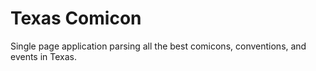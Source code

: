 # Texas Comicon
 
 Single page application parsing all the best comicons, conventions, and events in Texas.
